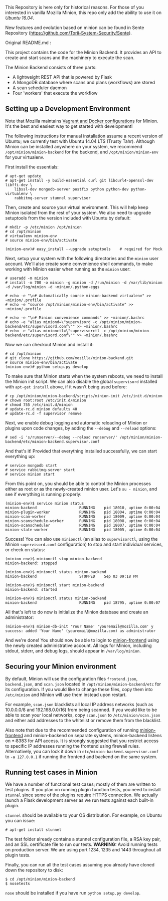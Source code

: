 This Repository is here only for historical reasons.
For those of you interested in vanilla Mozilla Minion, this repo only add the ability to use it on *Ubuntu 16.04*.

New features and evolution based on minion can be found in Sente Repository (https://github.com/Torii-System-Security/Sente).  


Original README.md : 

This project contains the code for the Minion Backend. It provides an API to create and start scans and the machinery to
execute the scan.

The Minion Backend consists of three parts:

* A lightweight REST API that is powered by Flask
* A MongoDB database where scans and plans (workflows) are stored
* A scan scheduler daemon
* Four 'workers' that execute the workflow

Setting up a Development Environment
------------------------------------

Note that Mozilla maintains [Vagrant and Docker configurations](https://github.com/mozilla/minion-vm/) for Minion.
It's the best and easiest way to get started with development!

The following instructions for manual installation assume a recent version of Ubuntu; we currently test with Ubuntu
14.04 LTS (Trusty Tahr). Although Minion can be installed anywhere on your system, we recommend 
`/opt/minion/minion-backend` for the backend, and `/opt/minion/minion-env` for your virtualenv.

First install the essentials:

```
# apt-get update
# apt-get install -y build-essential curl git libcurl4-openssl-dev libffi-dev \
    libssl-dev mongodb-server postfix python python-dev python-virtualenv \
    rabbitmq-server stunnel supervisor
```

Then, create and source your virtual environment.  This will help keep Minion isolated from the rest of your system. We
also need to upgrade setuptools from the version included with Ubuntu by default:

```
# mkdir -p /etc/minion /opt/minion
# cd /opt/minion
# virtualenv minion-env
# source minion-env/bin/activate

(minion-env)# easy_install --upgrade setuptools    # required for Mock
```

Next, setup your system with the following directories and the `minion` user account. We'll also create some convenience
shell commands, to make working with Minion easier when running as the `minion` user:

```
# useradd -m minion
# install -m 700 -o minion -g minion -d /run/minion -d /var/lib/minion -d /var/log/minion -d ~minion/.python-eggs

# echo -e "\n# Automatically source minion-backend virtualenv" >> ~minion/.profile
# echo -e "source /opt/minion/minion-env/bin/activate" >> ~minion/.profile

# echo -e "\n# Minion convenience commands" >> ~minion/.bashrc
# echo -e "alias miniond=\"supervisord -c /opt/minion/minion-backend/etc/supervisord.conf\"" >> ~minion/.bashrc
# echo -e "alias minionctl=\"supervisorctl -c /opt/minion/minion-backend/etc/supervisord.conf\"" >> ~minion/.bashrc
```

Now we can checkout Minion and install it:

```
# cd /opt/minion
# git clone https://github.com/mozilla/minion-backend.git
# source minion-env/bin/activate
(minion-env)# python setup.py develop
```

To make sure that Minion starts when the system reboots, we need to install the Minion init script. We can also disable
the global `supervisord` installed with `apt-get install` above, if it wasn't being used before:

```
# cp /opt/minion/minion-backend/scripts/minion-init /etc/init.d/minion
# chown root:root /etc/init.d/minion
# chmod 755 /etc/init.d/minion
# update-rc.d minion defaults 40
# update-rc.d -f supervisor remove
```

Next, we enable debug logging and automatic reloading of Minion or plugins upon code changes, by adding the `--debug` and
`--reload` options:

```
# sed -i 's/runserver/--debug --reload runserver/' /opt/minion/minion-backend/etc/minion-backend.supervisor.conf
```

And that's it! Provided that everything installed successfully, we can start everything up:

```
# service mongodb start
# service rabbitmq-server start
# service minion start
```

From this point on, you should be able to control the Minion processes either as root or as the newly-created minion user.
Let's `su - minion`, and see if everything is running properly:

```
(minion-env)$ service minion status
minion-backend                   RUNNING    pid 18010, uptime 0:00:04
minion-plugin-worker             RUNNING    pid 18004, uptime 0:00:04
minion-scan-worker               RUNNING    pid 18009, uptime 0:00:04
minion-scanschedule-worker       RUNNING    pid 18008, uptime 0:00:04
minion-scanscheduler             RUNNING    pid 18007, uptime 0:00:04
minion-state-worker              RUNNING    pid 18005, uptime 0:00:04
```

Success! You can also use `minionctl` (an alias to `supervisorctl`, using the Minion `supervisord.conf` configuration)
to stop and start individual services, or check on status:

```
(minion-env)$ minionctl stop minion-backend
minion-backend: stopped

(minion-env)$ minionctl status minion-backend
minion-backend                   STOPPED    Sep 03 09:18 PM

(minion-env)$ minionctl start minion-backend
minion-backend: started

(minion-env)$ minionctl status minion-backend
minion-backend                   RUNNING    pid 18795, uptime 0:00:07
```

All that's left to do now is initialize the Minion database and create an administrator:

```
(minion-env)$ minion-db-init 'Your Name' 'youremail@mozilla.com' y
success: added 'Your Name' (youremail@mozilla.com) as administrator
```

And we're done! You should now be able to login to [minion-frontend](https://github.com/mozilla/minion-frontend) using the
newly created administrative account. All logs for Minion, including stdout, stderr, and debug logs, should appear
in `/var/log/minion`.


Securing your Minion environment
--------------------------------

By default, Minion will use the configuration files `frontend.json`, `backend.json`, and `scan.json` located in
`/opt/minion/minion-backend/etc` for its configuration.  If you would like to change these files, copy them into
`/etc/minion` and Minion will use them instead upon restart.

For example, `scan.json` blacklists all local IP address networks (such as 10.0.0.0/8 and 192.168.0.0/16) from being scanned.
If you would like to be able to scan your local networks, copy `scan.json` to `/etc/minion/scan.json` and either add
addresses to the whitelist or remove them from the blacklist.

Also note that due to the recommended configuration of running [minion-frontend](https://github.com/mozilla/minion-frontend) and
minion-backend on separate systems, minion-backend listens on *:8383 for API access. It is strongly suggested that you
restrict access to specific IP addresses running the frontend using firewall rules. Alternatively, you can lock it down 
in `etc/minion-backend.supervisor.conf` to `-a 127.0.0.1` if running the frontend and backend on the same system.



Running test cases in Minion
-----------------------------

We have a number of functional test cases; mostly of them are written to test plugins.
If you plan on running plugin function tests, you need to install ``stunnel``
since some of the plugins require HTTPS connection. We actually launch a Flask development
server as we run tests against each built-in plugin.

``stunnel`` should be available to your OS distribution. For example, on Ubuntu you can issue:

```
# apt-get install stunnel
```

The test folder already contains a stunnel configuration file, a RSA key pair,
and an SSL certificate file to run our tests. **WARNING:** Avoid running tests
on production server. We are using port 1234, 1235 and 1443 throughout all plugin tests.

Finally, you can run all the test cases assuming you already have cloned down
the repository to disk:

```
$ cd /opt/minion/minion-backend
$ nosetests
```

`nose` should be installed if you have run `python setup.py develop`.
